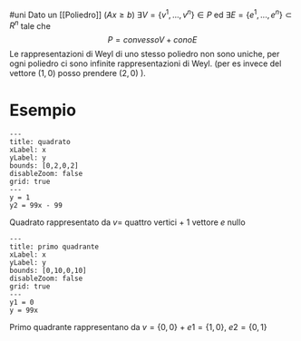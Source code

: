 #uni 
Dato un [[Poliedro]] ($Ax \geq b$) $\exists V = \{v^1,...,v^n\} \in P$
ed $\exists E = \{e^1,...,e^n\} \subset R^n$ 
tale che $$P=convesso V+conoE$$
Le rappresentazioni di Weyl di uno stesso poliedro non sono uniche, per ogni poliedro ci sono infinite rappresentazioni di Weyl. (per es invece del vettore $(1,0)$ posso prendere $(2,0)$ ).
# Esempio

```functionplot
---
title: quadrato
xLabel: x
yLabel: y
bounds: [0,2,0,2]
disableZoom: false
grid: true
---
y = 1
y2 = 99x - 99
```
Quadrato rappresentato da $v=$ quattro vertici + 1 vettore $e$ nullo

```functionplot
---
title: primo quadrante
xLabel: x
yLabel: y
bounds: [0,10,0,10]
disableZoom: false
grid: true
---
y1 = 0
y = 99x
```
Primo quadrante rappresentano da $v=\{0,0\}$ + $e1 = \{1,0\}, \ e2 = \{0,1\}$ 